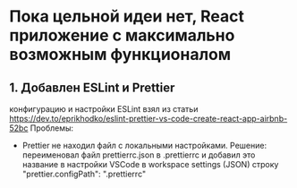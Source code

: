 # Пока цельной идеи нет, React приложение с максимально возможным функционалом

## 1. Добавлен ESLint и Prettier

конфигурацию и настройки ESLint взял из статьи https://dev.to/eprikhodko/eslint-prettier-vs-code-create-react-app-airbnb-52bc
Проблемы:

- Prettier не находил файл с локальными настройками.
  Решение: переименовал файл prettierrc.json в .prettierrc и добавил это название в настройки VSCode
  в workspace settings (JSON) строку "prettier.configPath": ".prettierrc"
